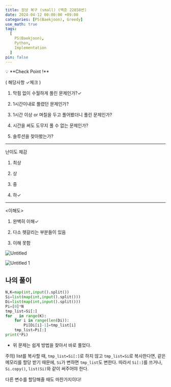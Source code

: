 ```yaml
---
title: 원상 복구 (small) (백준 22858번)
date: 2024-04-12 00:00:00 +09:00
categories: [PS(Baekjoon), Greedy]
use_math: true
tags:
  [
    PS(Baekjoon),
    Python,
    Implementation
  ]
pin: false
---
```


<aside>
💡 **Check Point !**

( 해당사항 ✓체크 )

1. 막힘 없이 수월하게 풀린 문제인가?✓ 

2. 1시간이내로 풀렸던 문제인가?

3. 1시간 이상 or 며칠을 두고 풀어봤더니 풀린 문제인가?

4. 시간을 써도 도무지 풀 수 없는 문제인가?

5. 솔루션을 찾아봤는가?

---

난이도 체감

1. 최상

2. 상

3. 중

4. 하✓

---

<이해도>

1. 완벽히 이해✓

2. 다소 헷갈리는 부분들이 있음

3. 이해 못함

</aside>

![Untitled](https://github.com/gihuni99/gihuni99.github.io/assets/90080065/098ee2fb-fe61-46cf-8376-77fb84309270)

![Untitled 1](https://github.com/gihuni99/gihuni99.github.io/assets/90080065/24098f15-46ec-4584-8505-4e5914a692cd)


## 나의 풀이

```python
N,K=map(int,input().split())
Si=list(map(int,input().split()))
Di=list(map(int,input().split()))
Pi=[0]*N
tmp_list=Si[:]
for _ in range(K):
    for i in range(len(Di)):
        Pi[Di[i]-1]=tmp_list[i]
    tmp_list=Pi[:]
print(*Pi)
```

- 위 문제는 쉽게 방법을 찾아서 바로 풀었다.

주의) list를 복사할 때, `tmp_list=Si[:]`로 하지 않고 `tmp_list=Si`로 복사한다면, 같은 메모리를 할당 받기 때문에, `Si`가 변하면 `tmp_list`도 변한다. 따라서 `Si[:]`를 쓰거나, `Si.copy()`, `list(Si)`와 같이 써주어야 한다.

다른 변수를 할당해줄 때도 마찬가지이다!